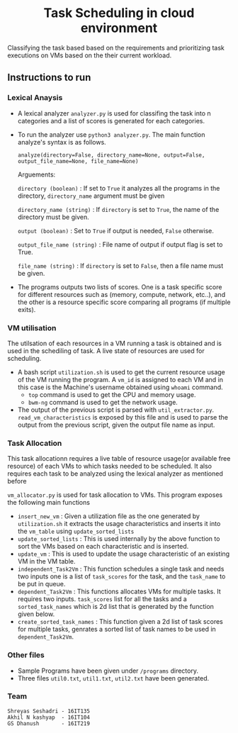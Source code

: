 <h1> <center>Task Scheduling in cloud environment </center></h1>
Classifying the task based based  on the requirements and prioritizing task executions on VMs based on the their current workload.

## Instructions to run

### Lexical Anaysis
- A lexical analyzer `analyzer.py` is used for classifing the task into n categories and a list of scores is generated for each categories.

- To run the analyzer use `python3 analyzer.py`. The main function analyze's syntax is as follows.

    ```
    analyze(directory=False, directory_name=None, output=False, 
    output_file_name=None, file_name=None)
    ```
    Arguements:

    `directory (boolean)` : If set to `True` it analyzes all the programs in the directory, `directory_name` argument must be given

    `directory_name (string)` : If `directory` is set to `True`, the name of the directory must be given.

    `output (boolean)` : Set to `True` if output is needed, `False` otherwise.

    `output_file_name (string)` : File name of output if output flag is set to True.

    `file_name (string)` : If `directory` is set to `False`, then a file name must be given. 

- The programs outputs two lists of scores. One is a task specific score for different resources such as (memory, compute, network, etc..), and the other is a resource specific score comparing all programs (if multiple exits).

### VM utilisation
The utilsation of each resources in a VM running a task is obtained and is used in the schediling of task. A live state of resources are used for scheduling.

- A bash script `utilization.sh` is used to get the current resource usage of the VM running the program. A `vm_id` is assigned to each VM and in this case is the Machine's username obtained using `whoami` command. 
    - `top` command is used to get the CPU and memory usage.
    - `bwm-ng` command is used to get the network usage.
- The output of the previous script is parsed with `util_extractor.py`. `read_vm_characteristics` is exposed by this file and is used to parse the output from the previous script, given the output file name as input.

### Task Allocation

This task allocationn requires a live table of resource usage(or available free resource) of each VMs to which tasks needed to be scheduled. It also requires each task to be analyzed using the lexical analyzer as mentioned before

`vm_allocator.py` is used for task allocation to VMs. This program exposes the following main functions

- `insert_new_vm` : Given a utilization file as the one generated by `utilization.sh` it extracts the usage characteristics and inserts it into the `vm_table` using `update_sorted_lists`
- `update_sorted_lists` : This is used internally by the above function to sort the VMs based on each characteristic and is inserted.
-  `update_vm` : This is used to update the usage characteristic of an existing VM in the VM table.
-  `independent_Task2Vm` : This function schedules a single task and needs two inputs one is a list of `task_scores` for the task, and the `task_name` to be put in queue.
- `dependent_Task2Vm` : This functions allocates VMs for multiple tasks. It requires two inputs. `task_scores` list for all the tasks and a `sorted_task_names` which is 2d list that is generated by the function given below.
- `create_sorted_task_names` : This function given a 2d list of task scores  for multiple tasks, genrates a sorted list of task names to be used in `dependent_Task2Vm`.


### Other files
- Sample Programs have been given under `/programs` directory.
- Three files `util0.txt`, `util1.txt`, `util2.txt` have been generated.

### Team
```
Shreyas Seshadri - 16IT135 
Akhil N kashyap  - 16IT104 
GS Dhanush       - 16IT219 
```